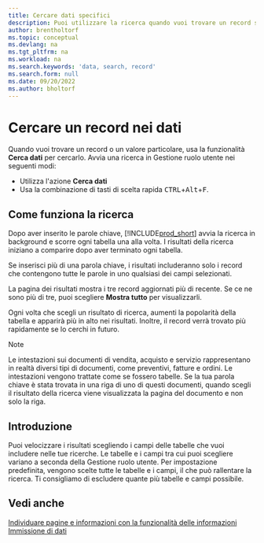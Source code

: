 ```yaml
---
title: Cercare dati specifici
description: Puoi utilizzare la ricerca quando vuoi trovare un record specifico.
author: brentholtorf
ms.topic: conceptual
ms.devlang: na
ms.tgt_pltfrm: na
ms.workload: na
ms.search.keywords: 'data, search, record'
ms.search.form: null
ms.date: 09/20/2022
ms.author: bholtorf
---
```


# <a name="search-for-a-record-in-your-data"></a><a name="search-for-a-record-in-your-data"></a><a name="search-for-a-record-in-your-data"></a>Cercare un record nei dati

Quando vuoi trovare un record o un valore particolare, usa la funzionalità **Cerca dati** per cercarlo. Avvia una ricerca in Gestione ruolo utente nei seguenti modi:

* Utilizza l'azione **Cerca dati**
* Usa la combinazione di tasti di scelta rapida <kbd>CTRL</kbd>+<kbd>Alt</kbd>+<kbd>F</kbd>.

## <a name="how-search-works"></a><a name="how-search-works"></a><a name="how-search-works"></a>Come funziona la ricerca

Dopo aver inserito le parole chiave, [!INCLUDE[prod_short](includes/prod_short.md)] avvia la ricerca in background e scorre ogni tabella una alla volta. I risultati della ricerca iniziano a comparire dopo aver terminato ogni tabella. 

Se inserisci più di una parola chiave, i risultati includeranno solo i record che contengono tutte le parole in uno qualsiasi dei campi selezionati.

La pagina dei risultati mostra i tre record aggiornati più di recente. Se ce ne sono più di tre, puoi scegliere **Mostra tutto** per visualizzarli.

Ogni volta che scegli un risultato di ricerca, aumenti la popolarità della tabella e apparirà più in alto nei risultati. Inoltre, il record verrà trovato più rapidamente se lo cerchi in futuro.

> [!NOTE]
> Le intestazioni sui documenti di vendita, acquisto e servizio rappresentano in realtà diversi tipi di documenti, come preventivi, fatture e ordini. Le intestazioni vengono trattate come se fossero tabelle. Se la tua parola chiave è stata trovata in una riga di uno di questi documenti, quando scegli il risultato della ricerca viene visualizzata la pagina del documento e non solo la riga.

## <a name="getting-started"></a><a name="getting-started"></a><a name="getting-started"></a>Introduzione

Puoi velocizzare i risultati scegliendo i campi delle tabelle che vuoi includere nelle tue ricerche. Le tabelle e i campi tra cui puoi scegliere variano a seconda della Gestione ruolo utente. Per impostazione predefinita, vengono scelte tutte le tabelle e i campi, il che può rallentare la ricerca. Ti consigliamo di escludere quante più tabelle e campi possibile.

## <a name="see-also"></a><a name="see-also"></a><a name="see-also"></a>Vedi anche

[Individuare pagine e informazioni con la funzionalità delle informazioni](ui-search.md)  
[Immissione di dati](ui-enter-data.md)  
